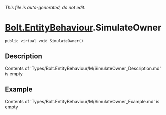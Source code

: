 *This file is auto-generated, do not edit.*

# [Bolt.EntityBehaviour](Types/Bolt.EntityBehaviour.md).SimulateOwner
`public virtual void SimulateOwner()`
## Description
Contents of 'Types/Bolt.EntityBehaviour/M/SimulateOwner_Description.md' is empty
## Example
Contents of 'Types/Bolt.EntityBehaviour/M/SimulateOwner_Example.md' is empty
